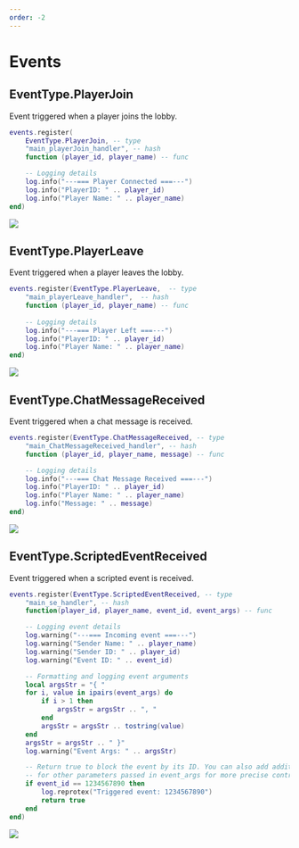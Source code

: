 ```yaml
---
order: -2
---
```


# Events

## EventType.PlayerJoin
Event triggered when a player joins the lobby.

```lua
events.register(
    EventType.PlayerJoin, -- type
    "main_playerJoin_handler", -- hash
    function (player_id, player_name) -- func

    -- Logging details
    log.info("---=== Player Connected ===---")
    log.info("PlayerID: " .. player_id)
    log.info("Player Name: " .. player_name)
end)
```
![](https://i.imgur.com/OEsHJaH.png)


## EventType.PlayerLeave
Event triggered when a player leaves the lobby.

```lua
events.register(EventType.PlayerLeave,  -- type
    "main_playerLeave_handler",  -- hash
    function (player_id, player_name) -- func
    
    -- Logging details
    log.info("---=== Player Left ===---")
    log.info("PlayerID: " .. player_id)
    log.info("Player Name: " .. player_name)
end)
```
![](https://i.imgur.com/MaoFvPh.png)

## EventType.ChatMessageReceived
Event triggered when a chat message is received.

```lua
events.register(EventType.ChatMessageReceived, -- type
    "main_ChatMessageReceived_handler", -- hash
    function (player_id, player_name, message) -- func

    -- Logging details
    log.info("---=== Chat Message Received ===---")
    log.info("PlayerID: " .. player_id)
    log.info("Player Name: " .. player_name)
    log.info("Message: " .. message)
end)
```
![](https://i.imgur.com/cOpcpRq.png)
## EventType.ScriptedEventReceived
Event triggered when a scripted event is received.

```lua
events.register(EventType.ScriptedEventReceived, -- type
    "main_se_handler", -- hash
    function(player_id, player_name, event_id, event_args) -- func

    -- Logging event details
    log.warning("---=== Incoming event ===---")
    log.warning("Sender Name: " .. player_name)
    log.warning("Sender ID: " .. player_id)
    log.warning("Event ID: " .. event_id)

    -- Formatting and logging event arguments
    local argsStr = "{ "
    for i, value in ipairs(event_args) do
        if i > 1 then
            argsStr = argsStr .. ", "
        end
        argsStr = argsStr .. tostring(value)
    end
    argsStr = argsStr .. " }"
    log.warning("Event Args: " .. argsStr)

    -- Return true to block the event by its ID. You can also add additional checks
    -- for other parameters passed in event_args for more precise control over event handling.
    if event_id == 1234567890 then
        log.reprotex("Triggered event: 1234567890")
        return true
    end
end)
```
![](https://i.imgur.com/iicE6XK.png)